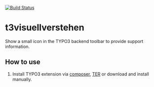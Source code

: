 [![Build Status](https://travis-ci.org/visuellverstehen/t3visuellverstehen.svg)](https://travis-ci.org/visuellverstehen/t3visuellverstehen)

# t3visuellverstehen
Show a small icon in the TYPO3 backend toolbar to provide support information.

## How to use
1. Install TYPO3 extension via [composer](https://packagist.org/packages/visuellverstehen/t3visuellverstehen), [TER](https://extensions.typo3.org/extension/t3visuellverstehen/) or download and install manually.
